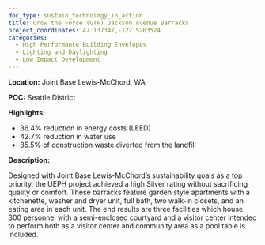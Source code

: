 ```yaml
---
doc_type: sustain_technology_in_action
title: Grow the Force (GTF) Jackson Avenue Barracks
project_coordinates: 47.137347,-122.5203524
categories:
  - High Performance Building Envelopes
  - Lighting and Daylighting
  - Low Impact Development
---
```


**Location:** Joint Base Lewis-McChord, WA

**POC:** Seattle District

**Highlights:**

- 36.4% reduction in energy costs (LEED)
- 42.7% reduction in water use
- 85.5% of construction waste diverted from the landfill

**Description:**

Designed with Joint Base Lewis-McChord’s sustainability goals as a top priority, the UEPH project achieved a high Silver rating without sacrificing quality or comfort. These barracks feature garden style apartments with a kitchenette, washer and dryer unit, full bath, two walk-in closets, and an eating area in each unit. The end results are three facilities which house 300 personnel with a semi-enclosed courtyard and a visitor center intended to perform both as a visitor center and community area as a pool table is included.

